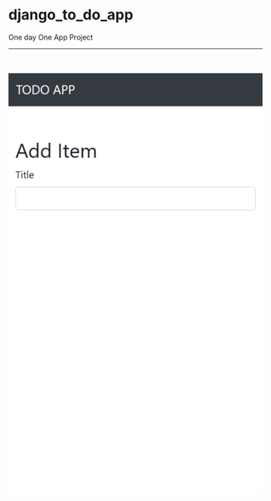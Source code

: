 # django_to_do_app
 One day One App Project
 <hr>
 <br><br>
 <img src="https://github.com/kimzod/django_to_do_app/blob/master/todo/django_todo_app.gif">
